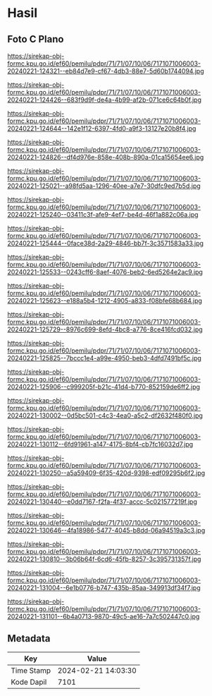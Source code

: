 # Hasil

## Foto C Plano

https://sirekap-obj-formc.kpu.go.id/ef60/pemilu/pdpr/71/71/07/10/06/7171071006003-20240221-124321--eb84d7e9-cf67-4db3-88e7-5d60b1744094.jpg

https://sirekap-obj-formc.kpu.go.id/ef60/pemilu/pdpr/71/71/07/10/06/7171071006003-20240221-124426--683f9d9f-de4a-4b99-af2b-071ce6c64b0f.jpg

https://sirekap-obj-formc.kpu.go.id/ef60/pemilu/pdpr/71/71/07/10/06/7171071006003-20240221-124644--142e1f12-6397-4fd0-a9f3-13127e20b8f4.jpg

https://sirekap-obj-formc.kpu.go.id/ef60/pemilu/pdpr/71/71/07/10/06/7171071006003-20240221-124826--df4d976e-858e-408b-890a-01ca15654ee6.jpg

https://sirekap-obj-formc.kpu.go.id/ef60/pemilu/pdpr/71/71/07/10/06/7171071006003-20240221-125021--a98fd5aa-1296-40ee-a7e7-30dfc9ed7b5d.jpg

https://sirekap-obj-formc.kpu.go.id/ef60/pemilu/pdpr/71/71/07/10/06/7171071006003-20240221-125240--03411c3f-afe9-4ef7-be4d-46f1a882c06a.jpg

https://sirekap-obj-formc.kpu.go.id/ef60/pemilu/pdpr/71/71/07/10/06/7171071006003-20240221-125444--0face38d-2a29-4846-bb7f-3c3571583a33.jpg

https://sirekap-obj-formc.kpu.go.id/ef60/pemilu/pdpr/71/71/07/10/06/7171071006003-20240221-125533--0243cff6-8aef-4076-beb2-6ed5264e2ac9.jpg

https://sirekap-obj-formc.kpu.go.id/ef60/pemilu/pdpr/71/71/07/10/06/7171071006003-20240221-125623--e188a5b4-1212-4905-a833-f08bfe68b684.jpg

https://sirekap-obj-formc.kpu.go.id/ef60/pemilu/pdpr/71/71/07/10/06/7171071006003-20240221-125729--8976c699-8efd-4bc8-a776-8ce416fcd032.jpg

https://sirekap-obj-formc.kpu.go.id/ef60/pemilu/pdpr/71/71/07/10/06/7171071006003-20240221-125825--7bccc1e4-a99e-4950-beb3-4dfd7491bf5c.jpg

https://sirekap-obj-formc.kpu.go.id/ef60/pemilu/pdpr/71/71/07/10/06/7171071006003-20240221-125906--c999205f-b21c-41d4-b770-852159de6ff2.jpg

https://sirekap-obj-formc.kpu.go.id/ef60/pemilu/pdpr/71/71/07/10/06/7171071006003-20240221-130002--0d5bc501-c4c3-4ea0-a5c2-df2632f480f0.jpg

https://sirekap-obj-formc.kpu.go.id/ef60/pemilu/pdpr/71/71/07/10/06/7171071006003-20240221-130112--6fd91961-a147-4175-8bf4-cb7fc16032d7.jpg

https://sirekap-obj-formc.kpu.go.id/ef60/pemilu/pdpr/71/71/07/10/06/7171071006003-20240221-130250--a5a59409-6f35-420d-9398-edf09295b6f2.jpg

https://sirekap-obj-formc.kpu.go.id/ef60/pemilu/pdpr/71/71/07/10/06/7171071006003-20240221-130440--e0dd7167-f2fa-4f37-accc-5c021577219f.jpg

https://sirekap-obj-formc.kpu.go.id/ef60/pemilu/pdpr/71/71/07/10/06/7171071006003-20240221-130646--4fa18986-5477-4045-b8dd-06a94519a3c3.jpg

https://sirekap-obj-formc.kpu.go.id/ef60/pemilu/pdpr/71/71/07/10/06/7171071006003-20240221-130810--3b06b64f-6cd6-45fb-8257-3c395731357f.jpg

https://sirekap-obj-formc.kpu.go.id/ef60/pemilu/pdpr/71/71/07/10/06/7171071006003-20240221-131004--6e1b0776-b747-435b-85aa-349913df34f7.jpg

https://sirekap-obj-formc.kpu.go.id/ef60/pemilu/pdpr/71/71/07/10/06/7171071006003-20240221-131101--6b4a0713-9870-49c5-ae16-7a7c502447c0.jpg


## Metadata

| Key        | Value               |
| ---------- | ------------------- |
| Time Stamp | 2024-02-21 14:03:30 |
| Kode Dapil | 7101                |



